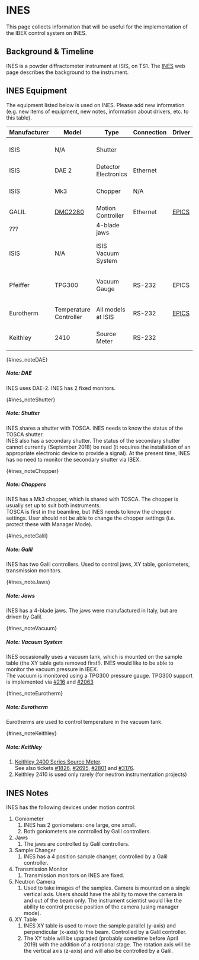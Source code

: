 # INES

This page collects information that will be useful for the implementation of the IBEX control system on INES.
## Background & Timeline ##
INES is a powder diffractometer instrument at ISIS, on TS1. The [INES](https://www.isis.stfc.ac.uk/Pages/ines.aspx) web page describes the background to the instrument.

## INES Equipment ##
The equipment listed below is used on INES. Please add new information (e.g. new items of equipment, new notes, information about drivers, etc. to this table).

Manufacturer | Model | Type | Connection | Driver | Notes |
------------ | ------------- | ------------- | ------------- | ------------- | -------------------------------------------
ISIS | N/A | Shutter | | | [see Shutter note](#ines_noteShutter)
ISIS | DAE 2 | Detector Electronics | Ethernet | | [see DAE note](#ines_noteDAE)
ISIS | Mk3 | Chopper | N/A |     | [see Chopper note](#ines_noteChopper)
GALIL | [DMC2280](http://www.galilmc.com/products/dmc-22x0.php) | Motion Controller | Ethernet | [EPICS](http://www.aps.anl.gov/epics/modules/manufacturer.php#Galil%20Motion%20Control) | [see Galil note](#ines_noteGalil) | 
??? |  | 4-blade jaws |  |  | [see Jaws note](#ines_noteJaws)
ISIS | N/A | ISIS Vacuum System |  |  |[see Vacuum System note](#ines_noteVacuum)
Pfeiffer | TPG300 | Vacuum Gauge | RS-232 | EPICS | [see Vacuum System note](#ines_noteVacuum)
Eurotherm | Temperature Controller | All models at ISIS | RS-232 | [EPICS](http://www.aps.anl.gov/epics/modules/manufacturer.php#Eurotherm) | [see Eurotherm  note](#ines_noteEurotherm)
Keithley | 2410 | Source Meter | RS-232 | | [see Keithley note](#ines_noteKeithley)

{#ines_noteDAE}
##### Note: DAE #####
INES uses DAE-2.  INES has 2 fixed monitors.

{#ines_noteShutter}
##### Note: Shutter #####
INES shares a shutter with TOSCA.  INES needs to know the status of the TOSCA shutter.<br>
INES also has a secondary shutter.  The status of the secondary shutter cannot currently (September 2018) be read (it requires the installation of an appropriate electronic device to provide a signal).  At the present time, INES has no need to monitor the secondary shutter via IBEX.

{#ines_noteChopper}
##### Note: Choppers #####
INES has a Mk3 chopper, which is shared with TOSCA.  The chopper is usually set up to suit both instruments.<br>
TOSCA is first in the beamline, but INES needs to know the chopper settings.  User should not be able to change the chopper settings (i.e. protect these with Manager Mode).

{#ines_noteGalil}
##### Note: Galil #####
INES has two Galil controllers.  Used to control jaws, XY table, goniometers, transmission monitors.

{#ines_noteJaws}
##### Note: Jaws #####
INES has a 4-blade jaws.  The jaws were manufactured in Italy, but are driven by Galil.

{#ines_noteVacuum}
##### Note: Vacuum System #####
INES occasionally uses a vacuum tank, which is mounted on the sample table (the XY table gets removed first!).
INES would like to be able to monitor the vacuum pressure in IBEX.<br>
The vacuum is monitored using a TPG300 pressure gauge.  TPG300 support is implemented via [#216](https://github.com/ISISComputingGroup/IBEX/issues/216) and [#2063](https://github.com/ISISComputingGroup/IBEX/issues/2063)

{#ines_noteEurotherm}
##### Note: Eurotherm #####
Eurotherms are used to control temperature in the vacuum tank.

{#ines_noteKeithley}
##### Note: Keithley #####
1. [Keithley 2400 Series Source Meter](https://uk.tek.com/keithley-source-measure-units/keithley-smu-2400-series-sourcemeter).<br>
See also tickets [#1826](https://github.com/ISISComputingGroup/IBEX/issues/1826), [#2695](https://github.com/ISISComputingGroup/IBEX/issues/2695), [#2801](https://github.com/ISISComputingGroup/IBEX/issues/2801) and [#3176](https://github.com/ISISComputingGroup/IBEX/issues/3176).
1. Keithley 2410 is used only rarely (for neutron instrumentation projects)

## INES Notes ##
INES has the following devices under motion control:
1. Goniometer
   1. INES has 2 goniometers: one large, one small.
   1. Both goniometers are controlled by Galil controllers.
1. Jaws
   1. The jaws are controlled by Galil controllers.
1. Sample Changer
   1. INES has a 4 position sample changer, controlled by a Galil controller.
1. Transmission Monitor
   1. Transmission monitors on INES are fixed.
1. Neutron Camera
   1. Used to take images of the samples.  Camera is mounted on a single vertical axis.  Users should have the ability to move the camera in and out of the beam only.  The instrument scientist would like the ability to control precise position of the camera (using manager mode).
1. XY Table
   1. INES XY table is used to move the sample parallel (y-axis) and perpendicular (x-axis) to the beam.  Controlled by a Galil controller.
   1. The XY table will be upgraded (probably sometime before April 2019) with the addition of a rotational stage.  The rotation axis will be the vertical axis (z-axis) and will also be controlled by a Galil.
